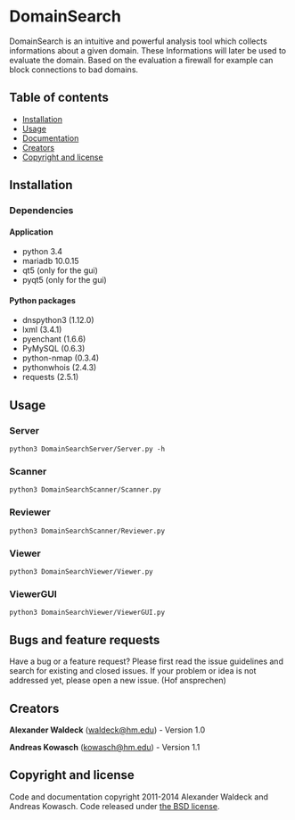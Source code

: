 # DomainSearch

DomainSearch is an intuitive and powerful analysis tool which collects
informations about a given domain. These Informations will later be used to
evaluate the domain. Based on the evaluation a firewall for example can block
connections to bad domains.

## Table of contents

- [Installation](#installation)
- [Usage](#usage)
- [Documentation](#documentation)
- [Creators](#creators)
- [Copyright and license](#copyright-and-license)

## Installation

### Dependencies

#### Application

* python 3.4
* mariadb 10.0.15
* qt5 (only for the gui)
* pyqt5 (only for the gui)

#### Python packages

* dnspython3 (1.12.0)
* lxml (3.4.1)
* pyenchant (1.6.6)
* PyMySQL (0.6.3)
* python-nmap (0.3.4)
* pythonwhois (2.4.3)
* requests (2.5.1)


## Usage

### Server

    python3 DomainSearchServer/Server.py -h

### Scanner

    python3 DomainSearchScanner/Scanner.py

### Reviewer

    python3 DomainSearchScanner/Reviewer.py

### Viewer

    python3 DomainSearchViewer/Viewer.py

### ViewerGUI

    python3 DomainSearchViewer/ViewerGUI.py

## Bugs and feature requests

Have a bug or a feature request? Please first read the issue guidelines and
search for existing and closed issues. If your problem or idea is not addressed
yet, please open a new issue. (Hof ansprechen)

## Creators

**Alexander Waldeck** (waldeck@hm.edu) - Version 1.0

**Andreas Kowasch** (kowasch@hm.edu) - Version 1.1

## Copyright and license

Code and documentation copyright 2011-2014 Alexander Waldeck and Andreas Kowasch. Code released under [the BSD license](LICENSE).
